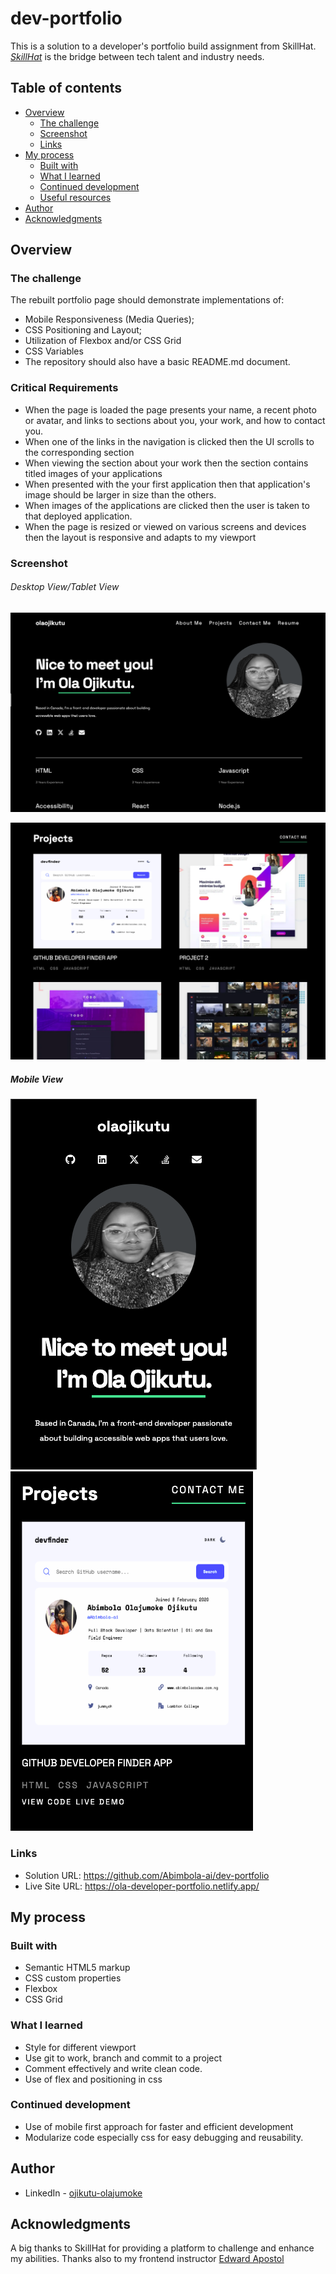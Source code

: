 # dev-portfolio

This is a solution to a developer's portfolio build assignment from SkillHat. *[SkillHat](https://skillhat.ca/)* is the bridge between tech talent and industry needs.

## Table of contents

- [Overview](#overview)
  - [The challenge](#the-challenge)
  - [Screenshot](#screenshot)
  - [Links](#links)
- [My process](#my-process)
  - [Built with](#built-with)
  - [What I learned](#what-i-learned)
  - [Continued development](#continued-development)
  - [Useful resources](#useful-resources)
- [Author](#author)
- [Acknowledgments](#acknowledgments)

## Overview

### The challenge

The rebuilt portfolio page should demonstrate implementations of:

* Mobile Responsiveness (Media Queries);
* CSS Positioning and Layout;
* Utilization of Flexbox and/or CSS Grid
* CSS Variables
* The repository should also have a basic README.md document.

### Critical Requirements

* When the page is loaded the page presents your name, a recent photo or avatar, and links to sections about you, your work, and how to contact you.
* When one of the links in the navigation is clicked then the UI scrolls to the corresponding
  section
* When viewing the section about your work then the section contains titled images of your
  applications
* When presented with the your first application then that application's image should be larger in size than the others.
* When images of the applications are clicked then the user is taken to that deployed application.
* When the page is resized or viewed on various screens and devices then the layout is responsive and adapts to my viewport

### Screenshot

###### Desktop View/Tablet View

![1707450760840](image/README/1707450760840.png)

![1707450855727](image/README/1707450855727.png)

##### Mobile View

![1707450881192](image/README/1707450881192.png)![1707450932981](image/README/1707450932981.png)

### Links

- Solution URL: https://github.com/Abimbola-ai/dev-portfolio
- Live Site URL: https://ola-developer-portfolio.netlify.app/

## My process

### Built with

- Semantic HTML5 markup
- CSS custom properties
- Flexbox
- CSS Grid

### What I learned

* Style for different viewport
* Use git to work, branch and commit to a project
* Comment effectively and write clean code.
* Use of flex and positioning in css

### Continued development

* Use of mobile first approach for faster and efficient development
* Modularize code especially css for easy debugging and reusability.

## Author

- LinkedIn - [ojikutu-olajumoke](https://www.https://www.linkedin.com/in/ojikutu-olajumoke/)

## Acknowledgments

A big thanks to SkillHat for providing a platform to challenge and enhance my abilities. Thanks also to my frontend instructor [Edward Apostol](https://www.linkedin.com/in/edwardapostol/ "Instructor")
